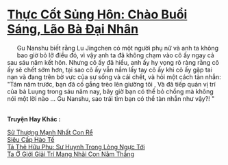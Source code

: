 <a href="https://truyentiki.com/thuc-cot-sung-hon-chao-buoi-sang-lao-ba-dai-nhan.33581/" title="Thực Cốt Sủng Hôn: Chào Buổi Sáng, Lão Bà Đại Nhân"><h1>Thực Cốt Sủng Hôn: Chào Buổi Sáng, Lão Bà Đại Nhân</h1></a><div style="display:table"><img align="right" style="float: left; padding: 10px;" src="https://truyentiki.com/images/story/200x260/33581.jpg" alt="">Gu Nanshu biết rằng Lu Jingchen có một người phụ nữ và anh ta không bao giờ bỏ lỡ điều đó, vì vậy anh ta đã không chạm vào cô ấy ngay cả sau sáu năm kết hôn. Nhưng cô ấy đã hiểu, anh ấy hy vọng rõ ràng rằng cô ấy sẽ chết sớm hơn, tại sao cô ấy vẫn nắm lấy tay cô ấy khi cô ấy gặp tai nạn và đang trên bờ vực của sự sống và cái chết, và hỏi một cách tàn nhẫn: "Tám năm trước, bạn đã cố gắng trèo lên giường tôi , Và đã tiếp quản vị trí của bà Luụng trong sáu năm nay, bây giờ bạn có thể bỏ chồng mà không nói một lời nào ... Gu Nanshu, sao trái tim bạn có thể tàn nhẫn như vậy?! "</div><p><br><b>Truyện Hay Khác :</b></p><a href="https://truyentiki.com/su-thuong-manh-nhat-con-re.33580/" alt="Sử Thượng Mạnh Nhất Con Rể">Sử Thượng Mạnh Nhất Con Rể</a><br/><a href="https://github.com/nownovels/top500/tree/master/truyenhay/33631/" alt="Siêu Cấp Hào Tế">Siêu Cấp Hào Tế</a><br/><a href="https://github.com/nownovels/top500/tree/master/truyenhay/33677/" alt="Tả Thê Hữu Phu: Sư Huynh Trong Lòng Ngực Tới">Tả Thê Hữu Phu: Sư Huynh Trong Lòng Ngực Tới</a><br/><a href="https://github.com/nownovels/top500/tree/master/truyenhay/33832/" alt="Ta Ở Giới Giải Trí Mang Nhãi Con Nằm Thắng">Ta Ở Giới Giải Trí Mang Nhãi Con Nằm Thắng</a><br/>